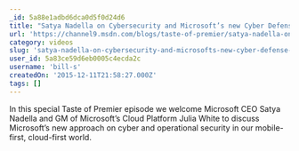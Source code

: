 ```yaml
---
_id: 5a88e1adbd6dca0d5f0d24d6
title: "Satya Nadella on Cybersecurity and Microsoft’s new Cyber Defense Operations Center"
url: 'https://channel9.msdn.com/blogs/taste-of-premier/satya-nadella-on-cybersecurity'
category: videos
slug: 'satya-nadella-on-cybersecurity-and-microsofts-new-cyber-defense-operations-center'
user_id: 5a83ce59d6eb0005c4ecda2c
username: 'bill-s'
createdOn: '2015-12-11T21:58:27.000Z'
tags: []
---
```


In this special Taste of Premier episode we welcome Microsoft CEO Satya Nadella and GM of Microsoft’s Cloud Platform Julia White to discuss Microsoft’s new approach on cyber and operational security in our mobile-first, cloud-first world.
